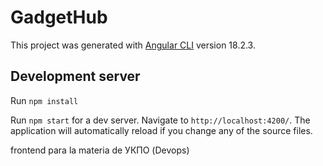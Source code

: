 # GadgetHub

This project was generated with [Angular CLI](https://github.com/angular/angular-cli) version 18.2.3.

## Development server

Run `npm install`

Run `npm start` for a dev server. Navigate to `http://localhost:4200/`. The application will automatically reload if you change any of the source files.


frontend para la materia de УКПО (Devops)

